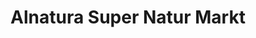 ---
title: "Alnatura Super Natur Markt"
url: /karlsruhe/alnatura-super-natur-markt-kaeppelestrasse/
shop: Supermarkt
---